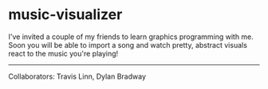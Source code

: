 <h1>music-visualizer</h1>
I've invited a couple of my friends to learn graphics programming with me.
Soon you will be able to import a song and watch pretty, abstract visuals react to the music you're playing!
<hr>
Collaborators: Travis Linn, Dylan Bradway
